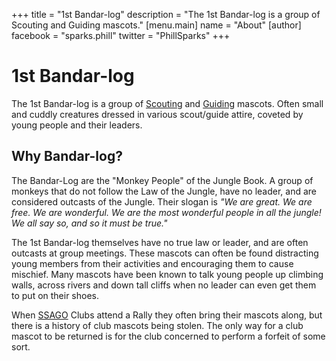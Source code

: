 +++
title = "1st Bandar-log"
description = "The 1st Bandar-log is a group of Scouting and Guiding mascots."
[menu.main]
  name = "About"
[author]
  facebook = "sparks.phill"
  twitter = "PhillSparks"
+++
# 1st Bandar-log

The 1st Bandar-log is a group of [Scouting](https://scouts.org.uk/home/) and [Guiding](https://www.girlguiding.org.uk/) mascots. Often small and cuddly creatures dressed in various scout/guide attire, coveted by young people and their leaders.

## Why Bandar-log?

The Bandar-Log are the "Monkey People" of the Jungle Book.  A group of monkeys that do not follow the Law of the Jungle, have no leader, and are considered outcasts of the Jungle.  Their slogan is *"We are great. We are free. We are wonderful. We are the most wonderful people in all the jungle! We all say so, and so it must be true."*

The 1st Bandar-log themselves have no true law or leader, and are often outcasts at group meetings. These mascots can often be found distracting young members from their activities and encouraging them to cause mischief.  Many mascots have been known to talk young people up climbing walls, across rivers and down tall cliffs when no leader can even get them to put on their shoes.

When [SSAGO](https://www.ssago.org/) Clubs attend a Rally they often bring their mascots along, but there is a history of club mascots being stolen. The only way for a club mascot to be returned is for the club concerned to perform a forfeit of some sort.

